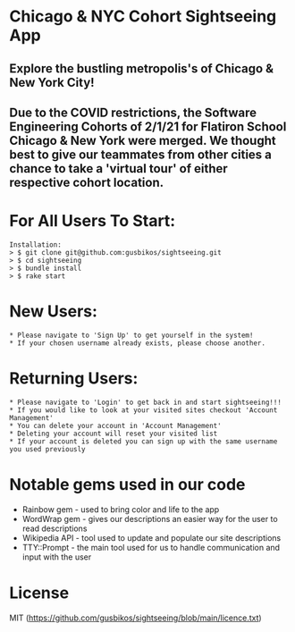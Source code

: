 # Chicago & NYC Cohort Sightseeing App
## Explore the bustling metropolis's of Chicago & New York City!
## Due to the COVID restrictions, the Software Engineering Cohorts of 2/1/21 for Flatiron School Chicago & New York were merged. We thought best to give our teammates from other cities a chance to take a 'virtual tour' of either respective cohort location.

# For All Users To Start:
    Installation:
    > $ git clone git@github.com:gusbikos/sightseeing.git
    > $ cd sightseeing
    > $ bundle install
    > $ rake start

# New Users:
    * Please navigate to 'Sign Up' to get yourself in the system!
    * If your chosen username already exists, please choose another.

# Returning Users:
    * Please navigate to 'Login' to get back in and start sightseeing!!!
    * If you would like to look at your visited sites checkout 'Account Management'
    * You can delete your account in 'Account Management'
    * Deleting your account will reset your visited list
    * If your account is deleted you can sign up with the same username you used previously

# Notable gems used in our code
  * Rainbow gem - used to bring color and life to the app
  * WordWrap gem - gives our descriptions an easier way for the user to read descriptions
  * Wikipedia API - tool used to update and populate our site descriptions
  * TTY::Prompt - the main tool used for us to handle communication and input with the user

# License
MIT (https://github.com/gusbikos/sightseeing/blob/main/licence.txt)
